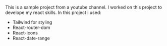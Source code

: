 This is a sample project from a youtube channel. I worked on this project to develope my react skills. In this project i used:

- Tailwind for styling
- React-router-dom
- React-icons
- React-date-range

